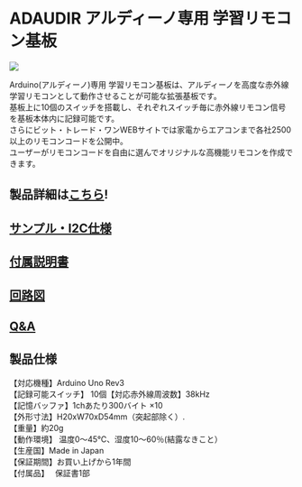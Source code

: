 # ADAUDIR アルディーノ専用 学習リモコン基板

![](https://bit-trade-one.co.jp/wp/wp-content/uploads/2018/05/90e753e9ec27fa0614e066f9dc26fe30.png)  

Arduino(アルディーノ)専用 学習リモコン基板は、アルディーノを高度な赤外線学習リモコンとして動作させることが可能な拡張基板です。  
基板上に10個のスイッチを搭載し、それぞれスイッチ毎に赤外線リモコン信号を基板本体内に記録可能です。  
さらにビット・トレード・ワンWEBサイトでは家電からエアコンまで各社2500以上のリモコンコードを公開中。  
ユーザーがリモコンコードを自由に選んでオリジナルな高機能リモコンを作成できます。  

## 製品詳細は[こちら](https://bit-trade-one.co.jp/product/module/adaudir/)!

## [サンプル・I2C仕様](https://github.com/bit-trade-one/ADAUDIR_Arduino_IR_Remocon/tree/master/Sample)

## [付属説明書](https://github.com/bit-trade-one/ADAUDIR_Arduino_IR_Remocon/blob/master/ADAUDIR%E8%AA%AC%E6%98%8E%E6%9B%B8.jpg)

## [回路図](https://github.com/bit-trade-one/ADAUDIR_Arduino_IR_Remocon/blob/master/Schematics/arduino_ir_v11_schematics.pdf)

## [Q&A](https://github.com/bit-trade-one/ADAUDIR_Arduino_IR_Remocon/blob/master/FAQ.md)

## 製品仕様
【対応機種】Arduino Uno Rev3  
【記録可能スイッチ】 10個【対応赤外線周波数】38kHz  
【記憶バッファ】1chあたり300バイト ×10  
【外形寸法】H20xW70xD54mm（突起部除く）.  
【重量】約20g  
【動作環境】 温度0～45℃、湿度10～60％(結露なきこと）  
【生産国】Made in Japan  
【保証期間】お買い上げから1年間  
【付属品】　  保証書1部  
